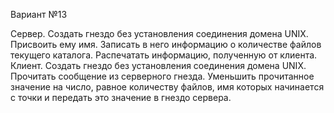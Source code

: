 Вариант №13

Сервер. Создать гнездо без установления соединения домена UNIX. Присвоить ему имя. Записать в него информацию о количестве файлов текущего каталога. Распечатать информацию, полученную от клиента.
Клиент. Создать гнездо без установления соединения домена UNIX.  Прочитать сообщение из серверного гнезда. Уменьшить прочитанное значение на число, равное количеству файлов, имя которых начинается с точки и передать это значение в гнездо сервера.
